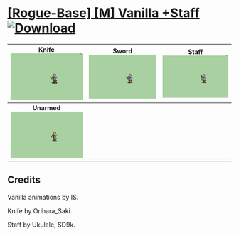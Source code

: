 # [\[Rogue-Base\] \[M\] Vanilla +Staff](./) [![Download](https://img.shields.io/badge/Download--red?style=social&logo=github)](https://minhaskamal.github.io/DownGit/#/home?url=https://github.com/Klokinator/FE-Repo/tree/main/Battle%20Animations%2FInfantry%20-%20(Swd)%20Thieves%2C%20Rogues%2C%20Assassins%2F%5BRogue-Base%5D%20%5BM%5D%20Vanilla%20%2BStaff)

| <b>Knife</b><br/><img alt="Knife animation" src="./1.%20Knife/Knife.gif"/> | <b>Sword</b><br/><img alt="Sword animation" src="./1.%20Sword/Sword.gif"/> | <b>Staff</b><br/><img alt="Staff animation" src="./7.%20Staff/Staff.gif"/> |
| :---: | :---: | :---: |
| <b>Unarmed</b><br/><img alt="Unarmed animation" src="./8.%20Unarmed/Unarmed.gif"/> |

## Credits

Vanilla animations by IS.

Knife by Orihara_Saki.

Staff by Ukulele, SD9k.

